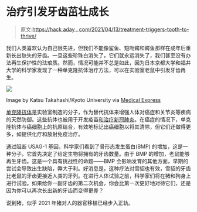 # 治疗引发牙齿茁壮成长

> 原文:[https://hack aday . com/2021/04/13/treatment-triggers-tooth-to-thrive/](https://hackaday.com/2021/04/13/treatment-triggers-teeth-to-thrive/)

我们人类喜欢认为自己很先进，但我们不能像鲨鱼、短吻鳄和鳄鱼那样在成年后重新长出缺失的牙齿。一旦这些珍珠白消失了，它们就永远消失了，我们甚至没有办法再生保护性的珐琅质。然而，情况可能并不总是如此，因为日本京都大学和福井大学的科学家发现了一种单克隆抗体治疗方法，可以在实验室老鼠中引发牙齿再生。

[![](../Images/3d70cf6b9592211082125f59c1e34c37.png)](https://hackaday.com/wp-content/uploads/2021/04/extra-mouse-teeth.jpg)

Image by Katsu Takahashi/Kyoto University via [Medical Express](https://medicalxpress.com/news/2021-03-drug-regenerate-lost-teeth.html)

[单克隆抗体](https://www.mayoclinic.org/diseases-conditions/cancer/in-depth/monoclonal-antibody/art-20047808)是实验室制造的分子，作为替代抗体来增强人体对癌症和关节炎等疾病的天然防御。这些抗体也被用于开发疫苗[和治疗新冠肺炎](https://www.fda.gov/news-events/press-announcements/coronavirus-covid-19-update-fda-authorizes-monoclonal-antibodies-treatment-covid-19-0)。在癌症的情况下，单克隆抗体与癌细胞上的抗原结合，有效地标记出癌细胞以将其清除，但它们还做得更多，如提供化疗和放射免疫治疗。

通过阻断 USAG-1 基因，科学家们看到了骨形态发生蛋白(BMP) 的增加，这是一种分子，它首先决定了给定生物将拥有的牙齿数量。由于 BMP 的增加，老鼠能够再生牙齿。这是一个具有挑战性的命题——BMP 会影响发育的其他方面，早期的尝试会导致出生缺陷，弊大于利。好消息是，这种疗法对雪貂也有效，雪貂的牙齿比老鼠的牙齿更接近人类的牙列。在进行人体试验之前，科学家们将在猪和狗身上进行试验。如果给你一副牙齿的第二次机会，你会比第一次更好地对待它们，还是因为你可以再次长出新的牙齿而变得更差？

说到猪，似乎 2021 年猪对人的器官移植已经步入正轨。